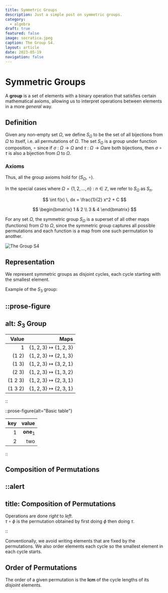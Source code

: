 ```yaml
---
title: Symmetric Groups
description: Just a simple post on symmetric groups.
category:
  - algebra
draft: true
featured: false
image: socratica.jpeg
caption: The Group S4.
layout: article
date: 2023-05-19
navigation: false
---
```


# Symmetric Groups

A **group** is a set of elements with a binary operation that satisfies certain
mathematical axioms, allowing us to interpret operations between elements in
a more _general_ way.

<!--more-->

## Definition

Given any non-empty set $\Omega$, we define $S_\Omega$ to be the set of all bijections
from $\Omega$ to itself, i.e. all permutations of $\Omega$.
The set $S_\Omega$ is a group under function composition,
$\circ$ since if $\sigma\ \colon\ \Omega \to \Omega$ and
$\tau\ \colon \ \Omega \to \Omega$are both bijections,
then $\sigma \circ \tau$ is also a bijection from $\Omega$ to $\Omega$.

### Axioms

Thus, all the group axioms hold for $(S_\Omega,\ \circ)$.

In the special cases where
$\Omega = \left \{1, 2, \ldots, n \right \} \ \colon \ n \in \mathbb{Z}$,
we refer to $S_\Omega$ as $S_n$.

$$
\int f(x) \, dx = \frac{1}{2} x^2 + C
$$

$$
  \begin{bmatrix}
    1 & 2 \\
    3 & 4
  \end{bmatrix}
$$

For any set $\Omega$, the symmetric group $S_\Omega$ is a superset of all other
maps (functions) from $\Omega$ to $\Omega$, since the symmetric group captures
all possible permutations and each function is a map from one such permutation
to another.

![The Group S4](s4.png)

## Representation

We represent symmetric groups as disjoint cycles, each cycle starting with the
smallest element.

Example of the ${S}_{3}$ group:

::prose-figure
---
alt:  ${S}_3$ Group
---

| Value | Maps |
| -------:| -------------------------------:|
| $1$ | $\{1, 2, 3\} \mapsto \{1, 2, 3\}$ |
| $(1\ 2)$ | $\{1, 2, 3\} \mapsto \{2, 1, 3\}$ |
| $(1\ 3)$ | $\{1, 2, 3\} \mapsto \{3, 2, 1\}$ |
| $(2\ 3)$ | $\{1, 2, 3\} \mapsto \{1, 3, 2\}$ |
| $(1\ 2\ 3)$ | $\{1, 2, 3\} \mapsto \{2, 3, 1\}$ |
| $(1\ 3\ 2)$ | $\{1, 2, 3\} \mapsto \{2, 3, 1\}$ |

::

::prose-figure{alt="Basic table"}

| key | value |
| ---:| -----:|
| $1$ | $\mathbf{one}_{1}$ |
| 2 | two |

::

## Composition of Permutations

::alert
---
title: Composition of Permutations
---

Operations are done _right_ to _left_.  
$\tau \circ \phi$ is the permutation obtained by first doing $\phi$
then doing $\tau$.

::

Conventionally, we avoid writing elements that are fixed by the permutations.
We also order elements each cycle so the smallest element in each cycle starts.

## Order of Permutations

The order of a given permutation is the $\mathbf{lcm}$ of the cycle lengths of
its _disjoint_ elements.
